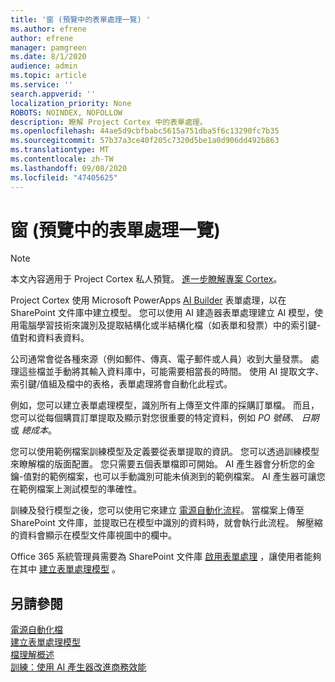 ```yaml
---
title: '窗 (預覽中的表單處理一覽) '
ms.author: efrene
author: efrene
manager: pamgreen
ms.date: 8/1/2020
audience: admin
ms.topic: article
ms.service: ''
search.appverid: ''
localization_priority: None
ROBOTS: NOINDEX, NOFOLLOW
description: 瞭解 Project Cortex 中的表單處理。
ms.openlocfilehash: 44ae5d9cbfbabc5615a751dba5f6c13290fc7b35
ms.sourcegitcommit: 57b37a3ce40f205c7320d5be1a0d906dd492b863
ms.translationtype: MT
ms.contentlocale: zh-TW
ms.lasthandoff: 09/08/2020
ms.locfileid: "47405625"
---
```

# <a name="form-processing-overview-preview"></a>窗 (預覽中的表單處理一覽) 
> [!Note]
> 本文內容適用于 Project Cortex 私人預覽。 [進一步瞭解專案 Cortex](https://aka.ms/projectcortex)。

Project Cortex 使用 Microsoft PowerApps [AI Builder](https://docs.microsoft.com/ai-builder/overview) 表單處理，以在 SharePoint 文件庫中建立模型。
您可以使用 AI 建造器表單處理建立 AI 模型，使用電腦學習技術來識別及提取結構化或半結構化檔（如表單和發票）中的索引鍵-值對和資料表資料。

公司通常會從各種來源（例如郵件、傳真、電子郵件或人員）收到大量發票。 處理這些檔並手動將其輸入資料庫中，可能需要相當長的時間。 使用 AI 提取文字、索引鍵/值組及檔中的表格，表單處理將會自動化此程式。 

例如，您可以建立表單處理模型，識別所有上傳至文件庫的採購訂單檔。 而且，您可以從每個購買訂單提取及顯示對您很重要的特定資料，例如 *PO 號碼*、 *日期*或 *總成本*。

您可以使用範例檔案訓練模型及定義要從表單提取的資訊。 您可以透過訓練模型來瞭解檔的版面配置。 您只需要五個表單檔即可開始。 AI 產生器會分析您的金鑰-值對的範例檔案，也可以手動識別可能未偵測到的範例檔案。  AI 產生器可讓您在範例檔案上測試模型的準確性。

訓練及發行模型之後，您可以使用它來建立 [電源自動化流程](https://docs.microsoft.com/power-automate/getting-started)。 當檔案上傳至 SharePoint 文件庫，並提取已在模型中識別的資料時，就會執行此流程。 解壓縮的資料會顯示在模型文件庫視圖中的欄中。

Office 365 系統管理員需要為 SharePoint 文件庫 [啟用表單處理](https://docs.microsoft.com/microsoft-365/contentunderstanding/set-up-content-understanding?view=o365-worldwide#to-set-up-content-understanding) ，讓使用者能夠在其中 [建立表單處理模型](create-a-form-processing-model.md) 。



## <a name="see-also"></a>另請參閱
  
[電源自動化檔](https://docs.microsoft.com/power-automate/)</br>
[建立表單處理模型](create-a-form-processing-model.md)</br>
[檔理解概述](document-understanding-overview.md)</br>
[訓練：使用 AI 產生器改進商務效能](https://docs.microsoft.com/learn/paths/improve-business-performance-ai-builder/?source=learn)</br>





